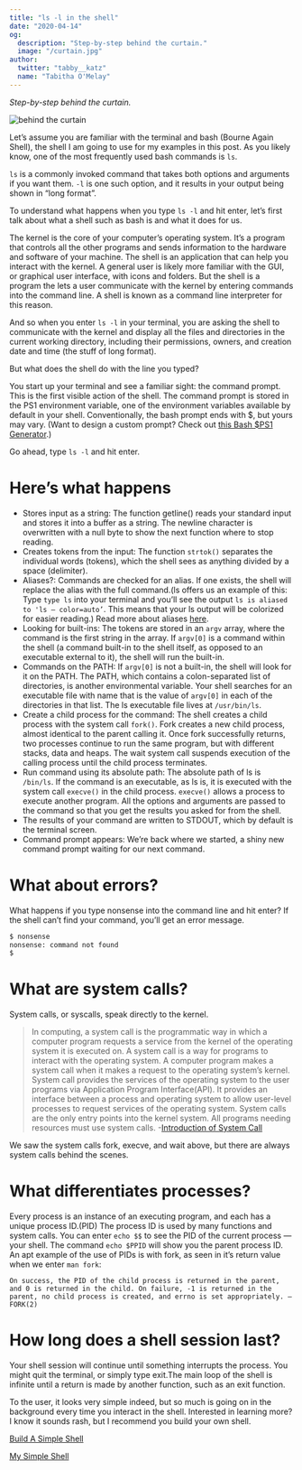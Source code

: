 ```yaml
---
title: "ls -l in the shell"
date: "2020-04-14"
og:
  description: "Step-by-step behind the curtain."
  image: "/curtain.jpg"
author:
  twitter: "tabby__katz"
  name: "Tabitha O'Melay"
---
```


_Step-by-step behind the curtain._


![behind the curtain](/curtain.jpg)


Let’s assume you are familiar with the terminal and bash (Bourne Again Shell), the shell I am going to use for my examples in this post. As you likely know, one of the most frequently used bash commands is `ls`.


`ls` is a commonly invoked command that takes both options and arguments if you want them. `-l` is one such option, and it results in your output being shown in “long format”.


To understand what happens when you type `ls -l` and hit enter, let’s first talk about what a shell such as bash is and what it does for us.


The kernel is the core of your computer’s operating system. It’s a program that controls all the other programs and sends information to the hardware and software of your machine. The shell is an application that can help you interact with the kernel. A general user is likely more familiar with the GUI, or graphical user interface, with icons and folders. But the shell is a program the lets a user communicate with the kernel by entering commands into the command line. A shell is known as a command line interpreter for this reason.


And so when you enter `ls -l` in your terminal, you are asking the shell to communicate with the kernel and display all the files and directories in the current working directory, including their permissions, owners, and creation date and time (the stuff of long format).


But what does the shell do with the line you typed?


You start up your terminal and see a familiar sight: the command prompt. This is the first visible action of the shell. The command prompt is stored in the PS1 environment variable, one of the environment variables available by default in your shell. Conventionally, the bash prompt ends with $, but yours may vary. (Want to design a custom prompt? Check out [this Bash $PS1 Generator](https://www.kirsle.net/wizards/ps1.html).)


Go ahead, type `ls -l` and hit enter.


# Here’s what happens

- Stores input as a string: The function getline() reads your standard input and stores it into a buffer as a string. The newline character is overwritten with a null byte to show the next function where to stop reading.
- Creates tokens from the input: The function `strtok()` separates the individual words (tokens), which the shell sees as anything divided by a space (delimiter).
- Aliases?: Commands are checked for an alias. If one exists, the shell will replace the alias with the full command.(ls offers us an example of this: Type `type ls` into your terminal and you’ll see the output `ls is aliased to 'ls — color=auto’`. This means that your ls output will be colorized for easier reading.) Read more about aliases [here](https://shapeshed.com/unix-alias/).
- Looking for built-ins: The tokens are stored in an `argv` array, where the command is the first string in the array. If `argv[0]` is a command within the shell (a command built-in to the shell itself, as opposed to an executable external to it), the shell will run the built-in.
- Commands on the PATH: If `argv[0]` is not a built-in, the shell will look for it on the PATH. The PATH, which contains a colon-separated list of directories, is another environmental variable. Your shell searches for an executable file with name that is the value of `argv[0]` in each of the directories in that list. The ls executable file lives at `/usr/bin/ls`.
- Create a child process for the command: The shell creates a child process with the system call `fork()`. Fork creates a new child process, almost identical to the parent calling it. Once fork successfully returns, two processes continue to run the same program, but with different stacks, data and heaps. The wait system call suspends execution of the calling process until the child process terminates.
- Run command using its absolute path: The absolute path of ls is `/bin/ls`. If the command is an executable, as ls is, it is executed with the system call `execve()` in the child process. `execve()` allows a process to execute another program. All the options and arguments are passed to the command so that you get the results you asked for from the shell.
- The results of your command are written to STDOUT, which by default is the terminal screen.
- Command prompt appears: We’re back where we started, a shiny new command prompt waiting for our next command.

# What about errors?

What happens if you type nonsense into the command line and hit enter? If the shell can’t find your command, you’ll get an error message.

```bash
$ nonsense
nonsense: command not found
$
```

# What are system calls?

System calls, or syscalls, speak directly to the kernel.

>In computing, a system call is the programmatic way in which a computer program requests a service from the kernel of the operating system it is executed on. A system call is a way for programs to interact with the operating system. A computer program makes a system call when it makes a request to the operating system’s kernel. System call provides the services of the operating system to the user programs via Application Program Interface(API). It provides an interface between a process and operating system to allow user-level processes to request services of the operating system. System calls are the only entry points into the kernel system. All programs needing resources must use system calls. -[Introduction of System Call](https://www.geeksforgeeks.org/introduction-of-system-call/)


We saw the system calls fork, execve, and wait above, but there are always system calls behind the scenes.

# What differentiates processes?

Every process is an instance of an executing program, and each has a unique process ID.(PID) The process ID is used by many functions and system calls. You can enter `echo $$` to see the PID of the current process — your shell. The command `echo $PPID` will show you the parent process ID. An apt example of the use of PIDs is with fork, as seen in it’s return value when we enter `man fork`:

`On success, the PID of the child process is returned in the parent, and 0 is returned in the child. On failure, -1 is returned in the parent, no child process is created, and errno is set appropriately. — FORK(2)`

# How long does a shell session last?

Your shell session will continue until something interrupts the process. You might quit the terminal, or simply type exit.The main loop of the shell is infinite until a return is made by another function, such as an exit function.


To the user, it looks very simple indeed, but so much is going on in the background every time you interact in the shell. Interested in learning more? I know it sounds rash, but I recommend you build your own shell. 


[Build A Simple Shell](https://brennan.io/2015/01/16/write-a-shell-in-c/)


[My Simple Shell](http://localhost:3000/portfolio/shell)
